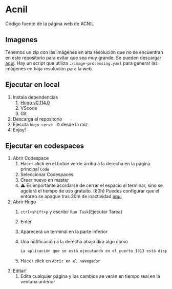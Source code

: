 # Acnil

Código fuente de la página web de ACNIL

## Imagenes

Tenemos un zip con las imágenes en alta resolución que no se encuentran en este repositorio para evitar que sea muy grande. Se pueden descargar [aqui](https://drive.google.com/file/d/1o7J-8wdfjL5hO6pA_I3OWRr1uxcwnXE1/view?usp=sharing). Hay un script que utiliza `./image-processing.yaml` para generar las imágenes en baja resolución para la web.

## Ejecutar en local

1. Instala dependencias
   1. [Hugo v0.114.0](https://github.com/gohugoio/hugo/releases/tag/v0.114.0)
   3. VScode
   4. Git
3. Descarga el repositorio
4. Ejecuta `hugo serve -D` desde la raiz
5. Enjoy!

## Ejecutar en codespaces

1. Abrir Codespace
   1. Hacer click en el boton verde arriba a la derecha en la página principal `Code`
   2. Seleccionar Codespaces
   3. Crear nuevo en master
   4. :warning: Es importante acordarse de cerrar el espacio al terminar, sino se agotará el tiempo de uso gratuito. (60h) Puedes configurar que el entorno se apague tras 30m de inactividad [aqui](https://github.com/settings/codespaces)
2. Abrir Hugo
   1. `ctrl+shift+p` y escribir `Run Task`(Ejecutar Tarea)
   2. Enter
   3. Aparecerá un terminal en la parte inferior
   4. Una notificación a la derecha abajo dira algo como

        ```txt
        La aplicación que se está ejecutando en el puerto 1313 está disponible.[Ver todos los puertos reenviados] (command:~remote.forwardedPorts.focus)
        ```

   5. Hacer click en `Abrir en el navegador`
3. Editar!
   1. Edita cualquier página y los cambios se verán en tiempo real en la ventana anterior
